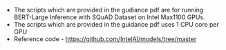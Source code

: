 - The scripts which are provided in the gudiance pdf are for running BERT-Large Inference with SQuAD Dataset on Intel Max1100 GPUs.
- The scripts which are provided in the guidance pdf uses 1 CPU core per GPU
- Reference code - https://github.com/IntelAI/models/tree/master
